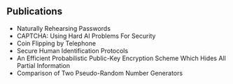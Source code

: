 <h2> Publications </h2>

<ul>

 <li><a target="_blank" href="https://github.com/manjunath5496/Manuel-Blum-Publications/blob/master/blum(1).pdf" style="text-decoration:none;">Naturally Rehearsing Passwords</a></li>


 <li><a target="_blank" href="https://github.com/manjunath5496/Manuel-Blum-Publications/blob/master/blum(2).pdf" style="text-decoration:none;">CAPTCHA:
Using Hard AI Problems For Security</a></li>

<li><a target="_blank" href="https://github.com/manjunath5496/Manuel-Blum-Publications/blob/master/blum(3).pdf" style="text-decoration:none;">Coin Flipping by Telephone</a></li>
 <li><a target="_blank" href="https://github.com/manjunath5496/Manuel-Blum-Publications/blob/master/blum(4).pdf" style="text-decoration:none;">Secure Human Identification Protocols</a></li>                              
<li><a target="_blank" href="https://github.com/manjunath5496/Manuel-Blum-Publications/blob/master/blum(5).pdf" style="text-decoration:none;">An Efficient Probabilistic Public-Key Encryption Scheme Which Hides All Partial Information</a></li>
<li><a target="_blank" href="https://github.com/manjunath5496/Manuel-Blum-Publications/blob/master/blum(6).pdf" style="text-decoration:none;">Comparison of Two Pseudo-Random Number Generators</a></li>


</ul>
